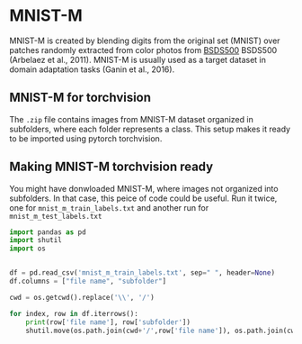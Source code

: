 # MNIST-M
MNIST-M is created by blending digits from the original set (MNIST) over patches randomly extracted from color photos from [BSDS500](https://www2.eecs.berkeley.edu/Research/Projects/CS/vision/grouping/resources.html) BSDS500 (Arbelaez et al., 2011). MNIST-M is usually used as a target dataset in domain adaptation tasks (Ganin et al., 2016).


## MNIST-M for torchvision
The `.zip` file contains images from MNIST-M dataset organized in subfolders, where each folder represents a class. This setup makes it ready to be imported using pytorch torchvision.

## Making MNIST-M torchvision ready
You might have donwloaded MNIST-M, where images not organized into subfolders. In that case, this peice of code could be useful. Run it twice, one for `mnist_m_train_labels.txt` and another run for `mnist_m_test_labels.txt`

```python
import pandas as pd
import shutil
import os


df = pd.read_csv('mnist_m_train_labels.txt', sep=" ", header=None)
df.columns = ["file name", "subfolder"]

cwd = os.getcwd().replace('\\', '/')

for index, row in df.iterrows():
    print(row['file name'], row['subfolder'])
    shutil.move(os.path.join(cwd+'/',row['file name']), os.path.join(cwd+'/', str(row['subfolder'])))
```
